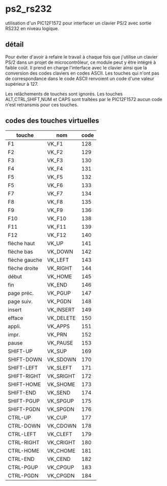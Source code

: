 # ps2_rs232
utilisation d'un PIC12F1572 pour interfacer un clavier PS/2 avec sortie RS232 en niveau logique.

## détail
Pour éviter d'avoir à refaire le travail à chaque fois que j'utilise un clavier PS/2 dans un
projet de microcontrôleur, ce module peut y être intégré à faible coût. Il prend en charge l'interface avec
le clavier ainsi que la conversion des codes claviers en codes ASCII. Les touches qui n'ont 
pas de correspondance dans le code ASCII renvoient un code d'une valeur supérieur à 127.

Les relâchements de touches sont ignorés. Les touches ALT,CTRL,SHIFT,NUM et CAPS sont traîtées
par le PIC12F1572 aucun code n'est retransmis pour ces touches.

## codes des touches virtuelles

touche | nom | code
-------|-----|------
F1 | VK_F1 | 128
F2 | VK_F2 | 129
F3 | VK_F3 | 130
F4 | VK_F4 | 131
F5 | VK_F5 | 132
F5 | VK_F6 | 133
F7 | VK_F7 | 134
F8 | VK_F8 | 135
F9 | VK_F9 | 136
F10 | VK_F10 | 138
F11 | VK_F11 | 139
F12 | VK_F12 | 140
flèche haut | VK_UP | 141
flèche bas | VK_DOWN | 142
flèche gauche | VK_LEFT | 143
flèche droite | VK_RIGHT | 144
début | VK_HOME | 145
fin | VK_END | 146
page préc. | VK_PGUP | 147
page suiv. | VK_PGDN | 148
insert | VK_INSERT | 149
efface | VK_DELETE | 150
appli. | VK_APPS | 151
impr. | VK_PRN | 152
pause | VK_PAUSE | 153
SHIFT-UP | VK_SUP | 169
SHIFT-DOWN | VK_SDOWN | 	170
SHIFT-LEFT | VK_SLEFT | 	171
SHIFT-RIGHT | VK_SRIGHT | 	172
SHIFT-HOME | VK_SHOME | 	173
SHIFT-END | VK_SEND	|	174
SHIFT-PGUP | VK_SPGUP | 	175
SHIFT-PGDN | VK_SPGDN | 	176
CTRL-UP | VK_CUP	|	177
CTRL-DOWN | VK_CDOWN | 	178	
CTRL-LEFT | VK_CLEFT | 	179
CTRL-RIGHT | VK_CRIGHT | 	180
CTRL-HOME | VK_CHOME | 	181
CTRL-END | VK_CEND | 	182
CTRL-PGUP | VK_CPGUP | 	183
CTRL-PGDN | VK_CPGDN | 	184



